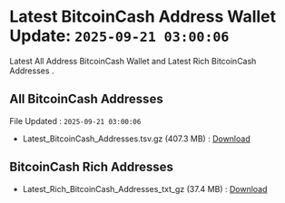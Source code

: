 # Latest BitcoinCash Address Wallet Update: `2025-09-21 03:00:06`

Latest All Address BitcoinCash Wallet and Latest Rich BitcoinCash Addresses .

## All BitcoinCash Addresses

File Updated : `2025-09-21 03:00:06`

- Latest_BitcoinCash_Addresses.tsv.gz (407.3 MB) : [Download](https://github.com/Pymmdrza/Rich-Address-Wallet/releases/tag/BitcoinCash)

## BitcoinCash Rich Addresses

- Latest_Rich_BitcoinCash_Addresses_txt_gz (37.4 MB) : [Download](https://github.com/Pymmdrza/Rich-Address-Wallet/releases/tag/BitcoinCash)
